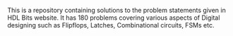 This is a repository containing solutions to the problem statements given in HDL Bits website. It has 180 problems covering various aspects of Digital designing such as Flipflops, Latches, Combinational circuits, FSMs etc.
